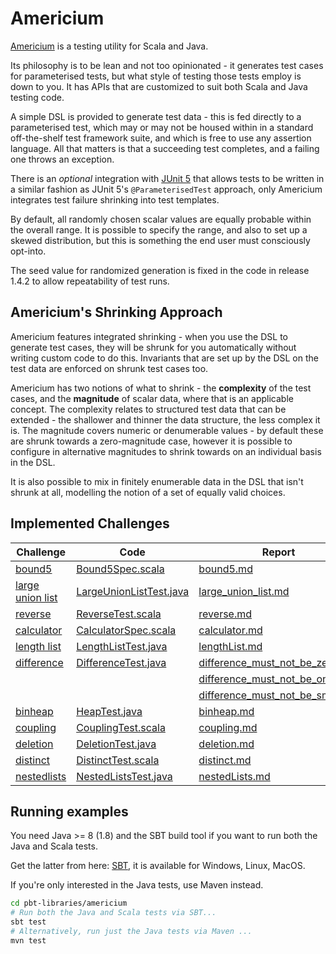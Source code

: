 # Americium

[Americium](https://index.scala-lang.org/sageserpent-open/americium) is a testing utility for Scala and Java.

Its philosophy is to be lean and not too opinionated - it generates test cases for parameterised tests, but what style
of testing those tests employ is down to you. It has APIs that are customized to suit both Scala and Java testing code.

A simple DSL is provided to generate test data - this is fed directly to a parameterised test, which may or may not be
housed within in a standard off-the-shelf test framework suite, and which is free to use any assertion language. All
that matters is that a succeeding test completes, and a failing one throws an exception.

There is an *optional* integration
with [JUnit 5](https://junit.org/junit5/docs/current/user-guide/#writing-tests-test-templates) that allows tests to be
written in a similar fashion as JUnit 5's `@ParameterisedTest` approach, only Americium integrates test failure
shrinking into test templates.

By default, all randomly chosen scalar values are equally probable within the overall range. It is possible to specify
the range, and also to set up a skewed distribution, but this is something the end user must consciously opt-into.

The seed value for randomized generation is fixed in the code in release 1.4.2 to allow repeatability of test
runs.

## Americium's Shrinking Approach

Americium features integrated shrinking - when you use the DSL to generate test cases, they will be shrunk for you
automatically without writing custom code to do this. Invariants that are set up by the DSL on the test data are
enforced on shrunk test cases too.

Americium has two notions of what to shrink - the **complexity** of the test cases, and the **magnitude** of scalar
data, where that is an applicable concept. The complexity relates to structured test data that can be extended - the
shallower and thinner the data structure, the less complex it is. The magnitude covers numeric or denumerable values -
by default these are shrunk towards a zero-magnitude case, however it is possible to configure in alternative magnitudes
to shrink towards on an individual basis in the DSL.

It is also possible to mix in finitely enumerable data in the DSL that isn't shrunk at all, modelling the notion of a
set of equally valid choices.

## Implemented Challenges

| Challenge                                           | Code                                                                                                               | Report                                                                                              |
|-----------------------------------------------------|---------------------------------------------------------------------------------------------------------------------|-----------------------------------------------------------------------------------------------------|
| [bound5](/challenges/bound5.md)                     | [Bound5Spec.scala](/pbt-libraries/americium/src/test/scala/challenges/bound5/Bound5Spec.scala)                      | [bound5.md](/pbt-libraries/americium/reports/bound5.md)                                             |
| [large union list](/challenges/large_union_list.md) | [LargeUnionListTest.java](/pbt-libraries/americium/src/test/java/challenges/largeunionlist/LargeUnionListTest.java) | [large_union_list.md](/pbt-libraries/americium/reports/large_union_list.md)                         |
| [reverse](/challenges/reverse.md)                   | [ReverseTest.scala](pbt-libraries/americium/src/test/java/challenges/reverse/ReverseTest.java)                      | [reverse.md](/pbt-libraries/americium/reports/reverse.md)                                           |
| [calculator](/challenges/calculator.md)             | [CalculatorSpec.scala](/pbt-libraries/americium/src/test/scala/challenges/calculator/CalculatorSpec.scala)          | [calculator.md](/pbt-libraries/americium/reports/calculator.md)                                     |
| [length list](/challenges/lengthlist.md)            | [LengthListTest.java](/pbt-libraries/americium/src/test/java/challenges/lengthlist/LengthListTest.java)            | [lengthList.md](/pbt-libraries/americium/reports/lengthlist.md)                                     |
| [difference](/challenges/difference.md)             | [DifferenceTest.java](/pbt-libraries/americium/src/test/java/challenges/difference/DifferenceTest.java)            | [difference_must_not_be_zero.md](/pbt-libraries/americium/reports/difference_must_not_be_zero.md)   |
|                                                     |                                                                                                                    | [difference_must_not_be_one.md](/pbt-libraries/americium/reports/difference_must_not_be_one.md)     |
|                                                     |                                                                                                                    | [difference_must_not_be_small.md](/pbt-libraries/americium/reports/difference_must_not_be_small.md) |
| [binheap](/challenges/binheap.md)                   | [HeapTest.java](/pbt-libraries/americium/src/test/java/challenges/binheap/HeapTest.java)                           | [binheap.md](/pbt-libraries/americium/reports/binheap.md)                                           |
| [coupling](/challenges/coupling.md)                 | [CouplingTest.scala](pbt-libraries/americium/src/test/java/challenges/coupling/CouplingTest.java)                  | [coupling.md](/pbt-libraries/americium/reports/coupling.md)                                         |
| [deletion](/challenges/deletion.md)                 | [DeletionTest.java](/pbt-libraries/americium/src/test/java/challenges/deletion/DeletionTest.java)                  | [deletion.md](/pbt-libraries/americium/reports/deletion.md)                                         |
| [distinct](/challenges/distinct.md)                 | [DistinctTest.scala](pbt-libraries/americium/src/test/java/challenges/distinct/DistinctTest.java)                  | [distinct.md](/pbt-libraries/americium/reports/distinct.md)                                         |
| [nestedlists](/challenges/nestedlists.md)           | [NestedListsTest.java](/pbt-libraries/americium/src/test/java/challenges/nestedlists/NestedListsTest.java)         | [nestedLists.md](/pbt-libraries/americium/reports/nestedlists.md)                                   |

## Running examples

You need Java >= 8 (1.8) and the SBT build tool if you want to run both the Java and Scala tests.

Get the latter from here: [SBT](https://www.scala-sbt.org/), it is available for Windows, Linux, MacOS.

If you're only interested in the Java tests, use Maven instead.

```bash
cd pbt-libraries/americium
# Run both the Java and Scala tests via SBT...
sbt test
# Alternatively, run just the Java tests via Maven ...
mvn test
```
